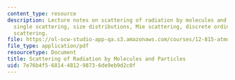```yaml
---
content_type: resource
description: Lecture notes on scattering of radiation by molecules and particles,
  single scattering, size distributions, Mie scattering, discrete ordinates, and multiple
  scattering.
file: https://ol-ocw-studio-app-qa.s3.amazonaws.com/courses/12-815-atmospheric-radiation-fall-2008/7e76b4f56814481298736de9eb9d2c0f_scattering.pdf
file_type: application/pdf
resourcetype: Document
title: Scattering of Radiation by Molecules and Particles
uid: 7e76b4f5-6814-4812-9873-6de9eb9d2c0f
---
```

